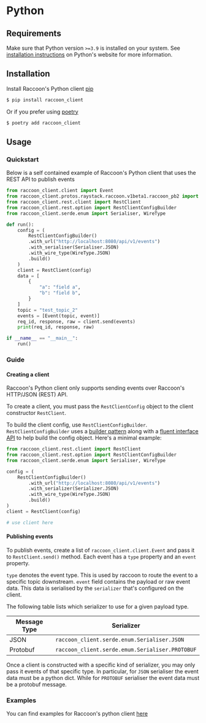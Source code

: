 # Python

## Requirements
Make sure that Python version `>=3.9` is installed on your system. See [installation instructions](https://docs.python.org/3.9/using/unix.html#getting-and-installing-the-latest-version-of-python) on Python's website for more information.

## Installation
Install Raccoon's Python client [pip](https://docs.python.org/3/installing/index.html)
```bash
$ pip install raccoon_client
```

Or if you prefer using [poetry](https://python-poetry.org/docs/)
```bash
$ poetry add raccoon_client
```
## Usage

### Quickstart

Below is a self contained example of Raccoon's Python client that uses the REST API to publish events

```python title="quickstart.py"
from raccoon_client.client import Event
from raccoon_client.protos.raystack.raccoon.v1beta1.raccoon_pb2 import SendEventRequest
from raccoon_client.rest.client import RestClient
from raccoon_client.rest.option import RestClientConfigBuilder
from raccoon_client.serde.enum import Serialiser, WireType

def run():
    config = (
        RestClientConfigBuilder()
        .with_url("http://localhost:8080/api/v1/events")
        .with_serialiser(Serialiser.JSON)
        .with_wire_type(WireType.JSON)
        .build()
    )  
    client = RestClient(config)
    data = [
        {
            "a": "field a",
            "b": "field b",
        }
    ]
    topic = "test_topic_2"
    events = [Event(topic, event)]
    req_id, response, raw = client.send(events)
    print(req_id, response, raw)

if __name__ == "__main__":
    run()
```

### Guide

#### Creating a client

Raccoon's Python client only supports sending events over Raccoon's HTTP/JSON (REST) API.

To create a client, you must pass the `RestClientConfig` object to the client constructor `RestClient`.

To build the client config, use `RestClientConfigBuilder`. `RestClientConfigBuilder` uses a [builder pattern](https://en.wikipedia.org/wiki/Builder_pattern) along with a [fluent interface API](https://en.wikipedia.org/wiki/Fluent_interface) to help build the config object. Here's a minimal example:

```python
from raccoon_client.rest.client import RestClient
from raccoon_client.rest.option import RestClientConfigBuilder
from raccoon_client.serde.enum import Serialiser, WireType

config = (
    RestClientConfigBuilder()
        .with_url("http://localhost:8080/api/v1/events")
        .with_serializer(Serializer.JSON)
        .with_wire_type(WireType.JSON)
        .build()
)
client = RestClient(config)

# use client here
```
#### Publishing events

To publish events, create a list of `raccoon_client.client.Event` and pass it to `RestClient.send()` method. Each event has a `type` property and an `event` property.

`type` denotes the event type. This is used by raccoon to route the event to a specific topic downstream. `event` field contains the payload or raw event data. This data is serialised by the `serializer` that's configured on the client. 

The following table lists which serializer to use for a given payload type.

| Message Type | Serializer |
| --- | --- |
| JSON | `raccoon_client.serde.enum.Serialiser.JSON` |
| Protobuf | `raccoon_client.serde.emum.Serialiser.PROTOBUF`|

Once a client is constructed with a specific kind of serializer, you may only pass it events of that specific type. In particular, for `JSON` serialiser the event data must be a python dict. While for `PROTOBUF` serialiser the event data must be a protobuf message.

### Examples
You can find examples for Raccoon's python client [here](https://github.com/raystack/raccoon/blob/main/clients/python/examples/rest.py)